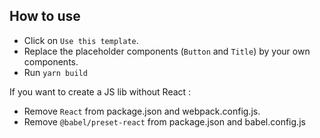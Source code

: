 ## How to use

- Click on `Use this template`.
- Replace the placeholder components (`Button` and `Title`) by your own components.
- Run `yarn build`

If you want to create a JS lib without React :

- Remove `React` from package.json and webpack.config.js.
- Remove `@babel/preset-react` from package.json and babel.config.js
